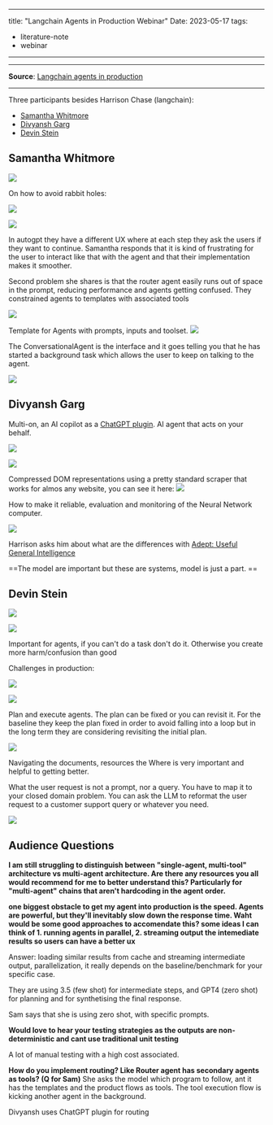 
---
title:  "Langchain Agents in Production Webinar"
Date: 2023-05-17
tags: 
- literature-note 
- webinar
---
***

**Source**: [Langchain agents in production](https://www.crowdcast.io/c/yvg1edg8fkgc)
***

Three participants besides Harrison Chase (langchain):
- [Samantha Whitmore](https://twitter.com/sjwhitmore) 
- [Divyansh Garg](https://twitter.com/DivGarg9)
- [Devin Stein](https://github.com/devstein)


## Samantha Whitmore


![](literature-notes/Podcasts/attachments/Pasted%20image%2020230510222806.png)

On how to avoid rabbit holes: 

![](literature-notes/Podcasts/attachments/Pasted%20image%2020230510222835.png)

![](literature-notes/Podcasts/attachments/Pasted%20image%2020230511095726.png)

In autogpt they have a different UX where at each step they ask the users if they want to continue. Samantha responds that it is kind of frustrating for the user to interact like that with the agent and that their implementation makes it smoother. 

Second problem she shares is that the router agent easily runs out of space in the prompt, reducing performance and agents getting confused. They constrained agents to templates with associated tools

![](literature-notes/Podcasts/attachments/Pasted%20image%2020230511100455.png)

Template for Agents with prompts, inputs and toolset. 
![](literature-notes/Podcasts/attachments/Pasted%20image%2020230517124620.png)

The ConversationalAgent is the interface and it goes telling you that he has started a background task which allows the user to keep on talking to the agent. 

![](literature-notes/Podcasts/attachments/Pasted%20image%2020230517124726.png)


## Divyansh Garg

Multi-on, an AI copilot as a [ChatGPT plugin](https://twitter.com/DivGarg9/status/1648394059483054081?s=20). AI agent that acts on your behalf. 

![](literature-notes/Podcasts/attachments/Pasted%20image%2020230517125112.png)

![](literature-notes/Podcasts/attachments/Pasted%20image%2020230517125303.png)

Compressed DOM representations using a pretty standard scraper that works for almos any website, you can see it here:
![](literature-notes/Podcasts/attachments/Pasted%20image%2020230517130118.png)

How to make it reliable, evaluation and monitoring of the Neural Network computer.

![](literature-notes/Podcasts/attachments/Pasted%20image%2020230517133107.png)

Harrison asks him about what are the differences with [Adept: Useful General Intelligence](https://www.adept.ai/)

==The model are important but these are systems, model is just a part. ==

## Devin Stein

![](literature-notes/Podcasts/attachments/Pasted%20image%2020230517133500.png)

![](literature-notes/Podcasts/attachments/Pasted%20image%2020230517133652.png)

Important for agents, if you can't do a task don't do it. Otherwise you create more harm/confusion than good

Challenges in production:

![](literature-notes/Podcasts/attachments/Pasted%20image%2020230517140318.png)

![](literature-notes/Podcasts/attachments/Pasted%20image%2020230517140354.png)

Plan and execute agents. The plan can be fixed or you can revisit it. For the baseline they keep the plan fixed in order to avoid falling into a loop but in the long term they are considering revisiting the initial plan. 

![](literature-notes/Podcasts/attachments/Pasted%20image%2020230517140437.png)

Navigating the documents, resources the Where is very important and helpful to getting better.

What the user request is not a prompt, nor a query. You have to map it to your closed domain problem. You can ask the LLM to reformat the user request to a customer support query or whatever you need. 

![](literature-notes/Podcasts/attachments/Pasted%20image%2020230517140858.png)


## Audience Questions

**I am still struggling to distinguish between "single-agent, multi-tool" architecture vs multi-agent architecture. Are there any resources you all would recommend for me to better understand this? Particularly for "multi-agent" chains that aren't hardcoding in the agent order.**



**one biggest obstacle to get my agent into production is the speed. Agents are powerful, but they'll inevitably slow down the response time. Waht would be some good approaches to accomendate this? some ideas I can think of 1. running agents in parallel, 2. streaming output the intemediate results so users can have a better ux**

Answer: loading similar results from cache and streaming intermediate output, parallelization, it really depends on the baseline/benchmark for your specific case. 

They are using 3.5 (few shot) for intermediate steps, and GPT4 (zero shot) for planning and for synthetising the final response.

Sam says that she is using zero shot, with specific prompts. 

**Would love to hear your testing strategies as the outputs are non-deterministic and cant use traditional unit testing**

A lot of manual testing with a high cost associated.


**How do you implement routing? Like Router agent has secondary agents as tools? (Q for Sam)**
She asks the model which program to follow, ant it has the templates and the product flows as tools. The tool execution flow is kicking another agent in the background. 

Divyansh  uses ChatGPT plugin for routing


